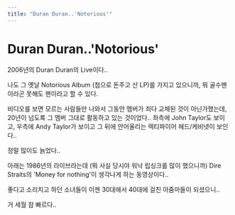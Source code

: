 ```yaml
---
title: "Duran Duran..'Notorious'"
---
```

# Duran Duran..'Notorious'

2006년의 Duran Duran의 Live이다..

나도 그 옛날 Notorious Album (첨으로 돈주고 산 LP)를 가지고 있으니까,
뭐 골수팬이라곤 못해도 팬이라고 할 수 있다.

비디오를 보면 모르는 사람들만 나와서 그동안 멤버가 죄다 교체된 것이 아닌가했는데, 20년이 넘도록 그 멤버 그대로 활동하고 있는 것이었다.. 좌측에 John Taylor도 보이고, 우측에 Andy Taylor가 보이고 그 뒤에 안어울리는 렉티파이어 헤드/케비넷이 보인다..

정말 많이도 늙었다..



아래는 1986년의 라이브라는데 (뭐 사실 당시야 워낙 립싱크를 많이 했으니까) Dire Straits의 'Money for nothing'이 생각나게 하는 동영상이다..

좋다고 소리치고 하던 소녀들이 이젠 30대에서 40대에 걸친 아줌마들이 되셨으니..

거 세월 참 빠르다..




